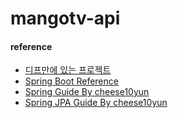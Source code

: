 # mangotv-api

#### reference
* [디프만에 있는 프로젝트](https://github.com/depromeet)
* [Spring Boot Reference](https://docs.spring.io/spring-boot/docs/current/reference/html/)
* [Spring Guide By cheese10yun](https://github.com/cheese10yun/spring-guide)
* [Spring JPA Guide By cheese10yun](https://github.com/cheese10yun/spring-jpa-best-practices)
